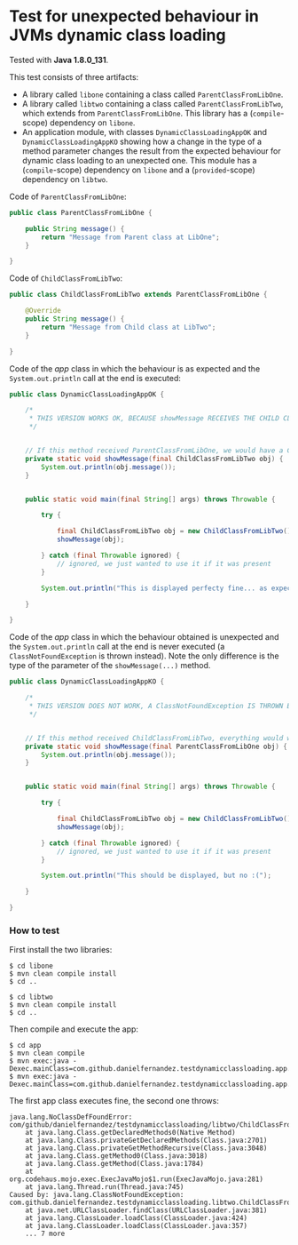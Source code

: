 # Test for unexpected behaviour in JVMs dynamic class loading

Tested with **Java 1.8.0_131**.

This test consists of three artifacts:

   * A library called `libone` containing a class called `ParentClassFromLibOne`.
   * A library called `libtwo` containing a class called `ParentClassFromLibTwo`, which extends from 
   `ParentClassFromLibOne`. This library has a (`compile`-scope) dependency on `libone`.
   * An application module, with classes `DynamicClassLoadingAppOK` and
   `DynamicClassLoadingAppKO` showing how a change in the type of a method
   parameter changes the result from the expected behaviour for dynamic
   class loading to an unexpected one. This module has a (`compile`-scope)
   dependency on `libone` and a (`provided`-scope) dependency on `libtwo`.

Code of `ParentClassFromLibOne`:

```java
public class ParentClassFromLibOne {

    public String message() {
        return "Message from Parent class at LibOne";
    }

}
```

Code of `ChildClassFromLibTwo`:

```java
public class ChildClassFromLibTwo extends ParentClassFromLibOne {

    @Override
    public String message() {
        return "Message from Child class at LibTwo";
    }

}

```

Code of the *app* class in which the behaviour is as expected
and the `System.out.println` call at the end is executed:

```java
public class DynamicClassLoadingAppOK {

    /*
     * THIS VERSION WORKS OK, BECAUSE showMessage RECEIVES THE CHILD CLASS AS A PARAMETER
     */


    // If this method received ParentClassFromLibOne, we would have a ClassNotFoundException
    private static void showMessage(final ChildClassFromLibTwo obj) {
        System.out.println(obj.message());
    }


    public static void main(final String[] args) throws Throwable {

        try {

            final ChildClassFromLibTwo obj = new ChildClassFromLibTwo();
            showMessage(obj);

        } catch (final Throwable ignored) {
            // ignored, we just wanted to use it if it was present
        }

        System.out.println("This is displayed perfecty fine... as expected.");

    }

}
```

Code of the *app* class in which the behaviour obtained is
unexpected and the `System.out.println` call at the end is
never executed (a `ClassNotFoundException` is thrown instead).
Note the only difference is the type of the parameter of the
`showMessage(...)` method.

```java
public class DynamicClassLoadingAppKO {

    /*
     * THIS VERSION DOES NOT WORK, A ClassNotFoundException IS THROWN BEFORE EVEN EXECUTING main()
     */


    // If this method received ChildClassFromLibTwo, everything would work OK!
    private static void showMessage(final ParentClassFromLibOne obj) {
        System.out.println(obj.message());
    }


    public static void main(final String[] args) throws Throwable {

        try {

            final ChildClassFromLibTwo obj = new ChildClassFromLibTwo();
            showMessage(obj);

        } catch (final Throwable ignored) {
            // ignored, we just wanted to use it if it was present
        }

        System.out.println("This should be displayed, but no :(");

    }

}
```

### How to test

First install the two libraries:

```
$ cd libone
$ mvn clean compile install
$ cd ..

$ cd libtwo
$ mvn clean compile install
$ cd ..
```

Then compile and execute the app:

```
$ cd app
$ mvn clean compile
$ mvn exec:java -Dexec.mainClass=com.github.danielfernandez.testdynamicclassloading.app.DynamicClassLoadingAppOK
$ mvn exec:java -Dexec.mainClass=com.github.danielfernandez.testdynamicclassloading.app.DynamicClassLoadingAppKO
```

The first app class executes fine, the second one throws:

```
java.lang.NoClassDefFoundError: com/github/danielfernandez/testdynamicclassloading/libtwo/ChildClassFromLibTwo
	at java.lang.Class.getDeclaredMethods0(Native Method)
	at java.lang.Class.privateGetDeclaredMethods(Class.java:2701)
	at java.lang.Class.privateGetMethodRecursive(Class.java:3048)
	at java.lang.Class.getMethod0(Class.java:3018)
	at java.lang.Class.getMethod(Class.java:1784)
	at org.codehaus.mojo.exec.ExecJavaMojo$1.run(ExecJavaMojo.java:281)
	at java.lang.Thread.run(Thread.java:745)
Caused by: java.lang.ClassNotFoundException: com.github.danielfernandez.testdynamicclassloading.libtwo.ChildClassFromLibTwo
	at java.net.URLClassLoader.findClass(URLClassLoader.java:381)
	at java.lang.ClassLoader.loadClass(ClassLoader.java:424)
	at java.lang.ClassLoader.loadClass(ClassLoader.java:357)
	... 7 more
```
